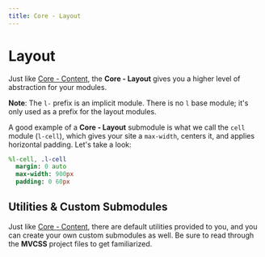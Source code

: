 ```yaml
---
title: Core - Layout
---
```


# Layout

Just like [Core - Content](/core/content/), the **Core - Layout** gives you a higher level of abstraction for your modules.

**Note**: The `l-` prefix is an implicit module. There is no `l` base module; it's only used as a prefix for the layout modules.

A good example of a **Core - Layout** submodule is what we call the `cell` module (`l-cell`), which gives your site a `max-width`, centers it, and applies horizontal padding. Let's take a look:

```sass
%l-cell, .l-cell
  margin: 0 auto
  max-width: 900px
  padding: 0 60px
```

## Utilities &amp; Custom Submodules

Just like [Core - Content](/core/content/), there are default utilities provided to you, and you can create your own custom submodules as well. Be sure to read through the **MVCSS** project files to get familiarized.
